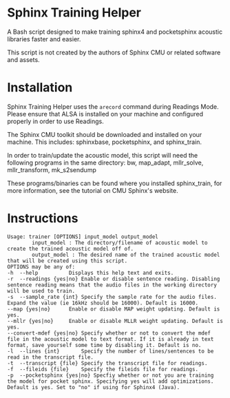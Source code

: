 # Sphinx Training Helper
A Bash script designed to make training sphinx4 and pocketsphinx acoustic libraries faster and easier.

This script is not created by the authors of Sphinx CMU or related software and assets.

# Installation
Sphinx Training Helper uses the ```arecord``` command during Readings Mode. Please ensure that ALSA is installed on your machine and configured properly in order to use Readings.  

The Sphinx CMU toolkit should be downloaded and installed on your machine. This includes: sphinxbase, pocketsphinx, and sphinx_train.  

In order to train/update the acoustic model, this script will need the following programs in the same directory: 
bw, map_adapt, mllr_solve, mllr_transform, mk_s2sendump  

These programs/binaries can be found where you installed sphinx_train, for more information, see the tutorial on CMU Sphinx's website.


# Instructions
    
    Usage: trainer [OPTIONS] input_model output_model
            input_model : The directory/filename of acoustic model to create the trained acoustic model off of.
            output_model : The desired name of the trained acoustic model that will be created using this script.
    OPTIONS may be any of:
	-h	--help			Displays this help text and exits.
	-r	--readings {yes|no}	Enable or disable sentence reading. Disabling sentence reading means that the audio files in the working directory will be used to train.
	-s	--sample_rate {int}	Specify the sample rate for the audio files. Expand the value (ie 16kHz should be 16000). Default is 16000.
	--map {yes|no}		Enable or disable MAP weight updating. Default is yes.
	--mllr {yes|no}		Enable or disable MLLR weight updating. Default is yes.
	--convert-mdef {yes|no}	Specify whether or not to convert the mdef file in the acoustic model to text format. If it is already in text format, save yourself some time by disabling it. Default is no.
	-l	--lines {int}		Specify the number of lines/sentences to be read in the transcript file.
	-t	--transcript {file}	Specify the transcript file for readings.
	-f	--fileids {file}	Specify the fileids file for readings.
	-p	--pocketsphinx {yes|no} Specfiy whether or not you are training the model for pocket sphinx. Specifying yes will add optimizations. Default is yes. Set to "no" if using for Sphinx4 (Java).

    
